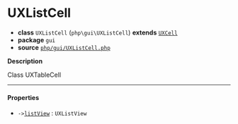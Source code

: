 # UXListCell

- **class** `UXListCell` (`php\gui\UXListCell`) **extends** [`UXCell`](https://github.com/jphp-compiler/jphp/blob/master/jphp-gui-ext/api-docs/classes/php/gui/UXCell.md)
- **package** `gui`
- **source** [`php/gui/UXListCell.php`](./src/main/resources/JPHP-INF/sdk/php/gui/UXListCell.php)

**Description**

Class UXTableCell

---

#### Properties

- `->`[`listView`](#prop-listview) : `UXListView`